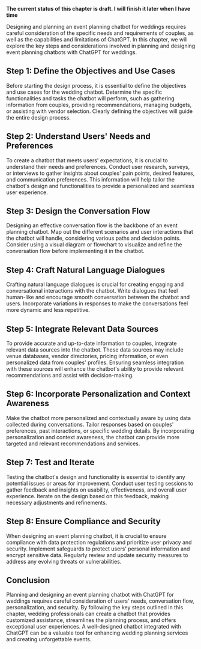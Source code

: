 **The current status of this chapter is draft. I will finish it later when I have time**

Designing and planning an event planning chatbot for weddings requires careful consideration of the specific needs and requirements of couples, as well as the capabilities and limitations of ChatGPT. In this chapter, we will explore the key steps and considerations involved in planning and designing event planning chatbots with ChatGPT for weddings.

Step 1: Define the Objectives and Use Cases
-------------------------------------------

Before starting the design process, it is essential to define the objectives and use cases for the wedding chatbot. Determine the specific functionalities and tasks the chatbot will perform, such as gathering information from couples, providing recommendations, managing budgets, or assisting with vendor selection. Clearly defining the objectives will guide the entire design process.

Step 2: Understand Users' Needs and Preferences
-----------------------------------------------

To create a chatbot that meets users' expectations, it is crucial to understand their needs and preferences. Conduct user research, surveys, or interviews to gather insights about couples' pain points, desired features, and communication preferences. This information will help tailor the chatbot's design and functionalities to provide a personalized and seamless user experience.

Step 3: Design the Conversation Flow
------------------------------------

Designing an effective conversation flow is the backbone of an event planning chatbot. Map out the different scenarios and user interactions that the chatbot will handle, considering various paths and decision points. Consider using a visual diagram or flowchart to visualize and refine the conversation flow before implementing it in the chatbot.

Step 4: Craft Natural Language Dialogues
----------------------------------------

Crafting natural language dialogues is crucial for creating engaging and conversational interactions with the chatbot. Write dialogues that feel human-like and encourage smooth conversation between the chatbot and users. Incorporate variations in responses to make the conversations feel more dynamic and less repetitive.

Step 5: Integrate Relevant Data Sources
---------------------------------------

To provide accurate and up-to-date information to couples, integrate relevant data sources into the chatbot. These data sources may include venue databases, vendor directories, pricing information, or even personalized data from couples' profiles. Ensuring seamless integration with these sources will enhance the chatbot's ability to provide relevant recommendations and assist with decision-making.

Step 6: Incorporate Personalization and Context Awareness
---------------------------------------------------------

Make the chatbot more personalized and contextually aware by using data collected during conversations. Tailor responses based on couples' preferences, past interactions, or specific wedding details. By incorporating personalization and context awareness, the chatbot can provide more targeted and relevant recommendations and services.

Step 7: Test and Iterate
------------------------

Testing the chatbot's design and functionality is essential to identify any potential issues or areas for improvement. Conduct user testing sessions to gather feedback and insights on usability, effectiveness, and overall user experience. Iterate on the design based on this feedback, making necessary adjustments and refinements.

Step 8: Ensure Compliance and Security
--------------------------------------

When designing an event planning chatbot, it is crucial to ensure compliance with data protection regulations and prioritize user privacy and security. Implement safeguards to protect users' personal information and encrypt sensitive data. Regularly review and update security measures to address any evolving threats or vulnerabilities.

Conclusion
----------

Planning and designing an event planning chatbot with ChatGPT for weddings requires careful consideration of users' needs, conversation flow, personalization, and security. By following the key steps outlined in this chapter, wedding professionals can create a chatbot that provides customized assistance, streamlines the planning process, and offers exceptional user experiences. A well-designed chatbot integrated with ChatGPT can be a valuable tool for enhancing wedding planning services and creating unforgettable events.
